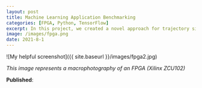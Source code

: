 ```yaml
---
layout: post
title: Machine Learning Application Benchmarking
categories: [FPGA, Python, TensorFlow]
excerpt: In this project, we created a novel approach for trajectory similarity based on Kolmogorov complexity approximated by a lossy compression of the original trajectory data using selected features compressed into a concise memory representation by means of a Bloom filter.
image: /images/fpga.png
date: 2021-8-1
---
```


![My helpful screenshot]({{ site.baseurl }}/images/fpga2.jpg)

*This image represents a macrophotography of an FPGA (Xilinx ZCU102)*


**Published**:
